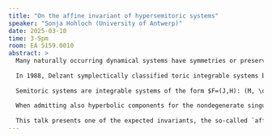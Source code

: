 ```yaml
---
title: "On the affine invariant of hypersemitoric systems"
speaker: "Sonja Hohloch (University of Antwerp)"
date: 2025-03-10
time: 3-5pm
room: EA 5159.0010
abstract: >
  Many naturally occurring dynamical systems have symmetries or preserved quantities (just think of systems with preserved angles, invariance under rotation etc.). Roughly, integrable systems are Hamiltonian dynamical systems that admit a maximal number of independent symmetries/ preserved quantities. 
 
  In 1988, Delzant symplectically classified toric integrable systems by means of their momentum map image which is a very nice and special convex polytope, often referred to as `Delzant polytope' of the toric system. 
 
  Semitoric systems are integrable systems of the form $F=(J,H): (M, \omega) \to \mathbb{R}$ where $(M, \omega)$ is a 4-dimensional connected symplectic manifold and $J$ is proper and induces an effective Hamiltonian torus action and $F$ admits only nondegenerate singularities and no hyperbolic components. Intuitively, semitoric systems generalize toric systems in dimension four by admitting in addition to elliptic-elliptic and elliptic-regular singularities also focus-focus singularities. In 2009-2011, Pelayo $\&$ Vu Ngoc symplecticaly classified semitoric integrable systems in terms of 5 invariants, among which a `generalized semitoric polytope' deduced from the momentum map image, i.e. generalizing the Delzant polytope. 
 
  When admitting also hyperbolic components for the nondegenerate singularities and mildly degenerate (so-called parabolic) points, then one generalizes semitoric systems to so-called hypersemitoric systems. The long term goal is to obtain a classification of hypersemitoric integrable systems on compact connected 4-dimensional symplectic manifolds.  
 
  This talk presents one of the expected invariants, the so-called `affine invariant' which is the generalization of the semitoric polytope invariant. This talk is based on ongoing work with N. Flamand (Antwerp) and a joint preprint (arXiv:2411.17509) with K. Efstathiou (Duke Kunshan University) and P. Santos (Antwerp).
---
```

